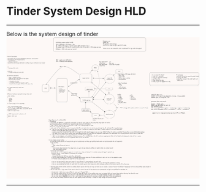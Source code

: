 # Tinder System Design HLD
---

Below is the system design of tinder
![Alt text](images/tinder_1.png)

---